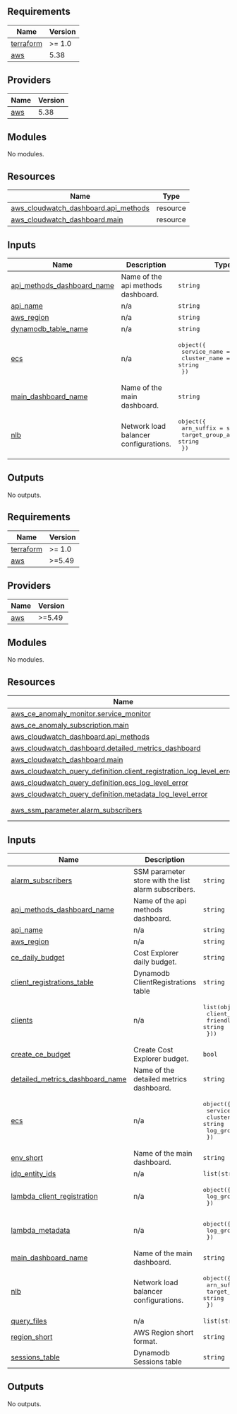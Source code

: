 ## Requirements

| Name | Version |
|------|---------|
| <a name="requirement_terraform"></a> [terraform](#requirement\_terraform) | >= 1.0 |
| <a name="requirement_aws"></a> [aws](#requirement\_aws) | 5.38 |

## Providers

| Name | Version |
|------|---------|
| <a name="provider_aws"></a> [aws](#provider\_aws) | 5.38 |

## Modules

No modules.

## Resources

| Name | Type |
|------|------|
| [aws_cloudwatch_dashboard.api_methods](https://registry.terraform.io/providers/hashicorp/aws/5.38/docs/resources/cloudwatch_dashboard) | resource |
| [aws_cloudwatch_dashboard.main](https://registry.terraform.io/providers/hashicorp/aws/5.38/docs/resources/cloudwatch_dashboard) | resource |

## Inputs

| Name | Description | Type | Default | Required |
|------|-------------|------|---------|:--------:|
| <a name="input_api_methods_dashboard_name"></a> [api\_methods\_dashboard\_name](#input\_api\_methods\_dashboard\_name) | Name of the api methods dashboard. | `string` | n/a | yes |
| <a name="input_api_name"></a> [api\_name](#input\_api\_name) | n/a | `string` | n/a | yes |
| <a name="input_aws_region"></a> [aws\_region](#input\_aws\_region) | n/a | `string` | n/a | yes |
| <a name="input_dynamodb_table_name"></a> [dynamodb\_table\_name](#input\_dynamodb\_table\_name) | n/a | `string` | n/a | yes |
| <a name="input_ecs"></a> [ecs](#input\_ecs) | n/a | <pre>object({<br>    service_name = string,<br>    cluster_name = string<br>  })</pre> | n/a | yes |
| <a name="input_main_dashboard_name"></a> [main\_dashboard\_name](#input\_main\_dashboard\_name) | Name of the main dashboard. | `string` | n/a | yes |
| <a name="input_nlb"></a> [nlb](#input\_nlb) | Network load balancer configurations. | <pre>object({<br>    arn_suffix              = string<br>    target_group_arn_suffix = string<br>  })</pre> | n/a | yes |

## Outputs

No outputs.

<!-- BEGIN_TF_DOCS -->
## Requirements

| Name | Version |
|------|---------|
| <a name="requirement_terraform"></a> [terraform](#requirement\_terraform) | >= 1.0 |
| <a name="requirement_aws"></a> [aws](#requirement\_aws) | >=5.49 |

## Providers

| Name | Version |
|------|---------|
| <a name="provider_aws"></a> [aws](#provider\_aws) | >=5.49 |

## Modules

No modules.

## Resources

| Name | Type |
|------|------|
| [aws_ce_anomaly_monitor.service_monitor](https://registry.terraform.io/providers/hashicorp/aws/latest/docs/resources/ce_anomaly_monitor) | resource |
| [aws_ce_anomaly_subscription.main](https://registry.terraform.io/providers/hashicorp/aws/latest/docs/resources/ce_anomaly_subscription) | resource |
| [aws_cloudwatch_dashboard.api_methods](https://registry.terraform.io/providers/hashicorp/aws/latest/docs/resources/cloudwatch_dashboard) | resource |
| [aws_cloudwatch_dashboard.detailed_metrics_dashboard](https://registry.terraform.io/providers/hashicorp/aws/latest/docs/resources/cloudwatch_dashboard) | resource |
| [aws_cloudwatch_dashboard.main](https://registry.terraform.io/providers/hashicorp/aws/latest/docs/resources/cloudwatch_dashboard) | resource |
| [aws_cloudwatch_query_definition.client_registration_log_level_error](https://registry.terraform.io/providers/hashicorp/aws/latest/docs/resources/cloudwatch_query_definition) | resource |
| [aws_cloudwatch_query_definition.ecs_log_level_error](https://registry.terraform.io/providers/hashicorp/aws/latest/docs/resources/cloudwatch_query_definition) | resource |
| [aws_cloudwatch_query_definition.metadata_log_level_error](https://registry.terraform.io/providers/hashicorp/aws/latest/docs/resources/cloudwatch_query_definition) | resource |
| [aws_ssm_parameter.alarm_subscribers](https://registry.terraform.io/providers/hashicorp/aws/latest/docs/data-sources/ssm_parameter) | data source |

## Inputs

| Name | Description | Type | Default | Required |
|------|-------------|------|---------|:--------:|
| <a name="input_alarm_subscribers"></a> [alarm\_subscribers](#input\_alarm\_subscribers) | SSM parameter store with the list alarm subscribers. | `string` | n/a | yes |
| <a name="input_api_methods_dashboard_name"></a> [api\_methods\_dashboard\_name](#input\_api\_methods\_dashboard\_name) | Name of the api methods dashboard. | `string` | n/a | yes |
| <a name="input_api_name"></a> [api\_name](#input\_api\_name) | n/a | `string` | n/a | yes |
| <a name="input_aws_region"></a> [aws\_region](#input\_aws\_region) | n/a | `string` | n/a | yes |
| <a name="input_ce_daily_budget"></a> [ce\_daily\_budget](#input\_ce\_daily\_budget) | Cost Explorer daily budget. | `string` | `"300"` | no |
| <a name="input_client_registrations_table"></a> [client\_registrations\_table](#input\_client\_registrations\_table) | Dynamodb ClientRegistrations table | `string` | n/a | yes |
| <a name="input_clients"></a> [clients](#input\_clients) | n/a | <pre>list(object({<br>    client_id     = string<br>    friendly_name = string<br>  }))</pre> | `[]` | no |
| <a name="input_create_ce_budget"></a> [create\_ce\_budget](#input\_create\_ce\_budget) | Create Cost Explorer budget. | `bool` | `false` | no |
| <a name="input_detailed_metrics_dashboard_name"></a> [detailed\_metrics\_dashboard\_name](#input\_detailed\_metrics\_dashboard\_name) | Name of the detailed metrics dashboard. | `string` | n/a | yes |
| <a name="input_ecs"></a> [ecs](#input\_ecs) | n/a | <pre>object({<br>    service_name   = string,<br>    cluster_name   = string<br>    log_group_name = string<br>  })</pre> | n/a | yes |
| <a name="input_env_short"></a> [env\_short](#input\_env\_short) | Name of the main dashboard. | `string` | n/a | yes |
| <a name="input_idp_entity_ids"></a> [idp\_entity\_ids](#input\_idp\_entity\_ids) | n/a | `list(string)` | `[]` | no |
| <a name="input_lambda_client_registration"></a> [lambda\_client\_registration](#input\_lambda\_client\_registration) | n/a | <pre>object({<br>    log_group_name = string<br>  })</pre> | n/a | yes |
| <a name="input_lambda_metadata"></a> [lambda\_metadata](#input\_lambda\_metadata) | n/a | <pre>object({<br>    log_group_name = string<br>  })</pre> | n/a | yes |
| <a name="input_main_dashboard_name"></a> [main\_dashboard\_name](#input\_main\_dashboard\_name) | Name of the main dashboard. | `string` | n/a | yes |
| <a name="input_nlb"></a> [nlb](#input\_nlb) | Network load balancer configurations. | <pre>object({<br>    arn_suffix              = string<br>    target_group_arn_suffix = string<br>  })</pre> | n/a | yes |
| <a name="input_query_files"></a> [query\_files](#input\_query\_files) | n/a | `list(string)` | `[]` | no |
| <a name="input_region_short"></a> [region\_short](#input\_region\_short) | AWS Region short format. | `string` | n/a | yes |
| <a name="input_sessions_table"></a> [sessions\_table](#input\_sessions\_table) | Dynamodb Sessions table | `string` | n/a | yes |

## Outputs

No outputs.
<!-- END_TF_DOCS -->